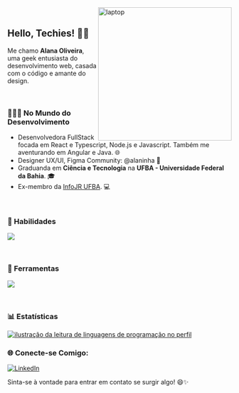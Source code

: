 <img src="https://miro.medium.com/v2/resize:fit:996/format:webp/1*CtdykXzI3YnV7hrkaTnvCw.gif" alt="laptop" min-width="300px" max-width="300px" width="300px" align="right">
<br>

## Hello, Techies! 🖖🏽

Me chamo **Alana Oliveira**, uma geek entusiasta do desenvolvimento web, casada com o código e amante do design.

</br>

### 👩🏾‍💻 No Mundo do Desenvolvimento

- Desenvolvedora FullStack focada em React e Typescript, Node.js e Javascript. Também me aventurando em Angular e Java. 🌐
- Designer UX/UI, Figma Community: @alaninha 🎨
- Graduanda em **Ciência e Tecnologia** na **UFBA - Universidade Federal da Bahia**. 🎓
- Ex-membro da <a href="https://www.infojr.com.br/">InfoJR UFBA</a>. 💻
    
</br>

### 🚀  Habilidades

<p align="left">
  <a href="https://skillicons.dev">
    <img src="https://skillicons.dev/icons?i=html,css,js,react,ts,nextjs,vue,angular,java,tailwind" />
  </a>
</p>

</br>

### 🧰  Ferramentas

<p align="left">
  <a href="https://skillicons.dev">
    <img src="https://skillicons.dev/icons?i=vscode,figma,git,webflow" />
  </a>
</p>

</br>

### 📊 Estatísticas

<a href="https://github.com/alaninhaisnthere" title="ilustração do mapeamento de linguagens">
  <img align="center" src="https://github-readme-stats.vercel.app/api/top-langs/?username=alaninhaisnthere&theme=dracula&hide_langs_below=1" alt="ilustração da leitura de linguagens de programação no perfil"/>
</a>

</br>

### 🌐 Conecte-se Comigo:

<p align="left">
  <a href="https://www.linkedin.com/in/alanaoliveira71" title="LinkedIn">
  <img src="https://img.shields.io/badge/-Linkedin-0e76a8?style=flat-square&logo=Linkedin&logoColor=white&link=/" alt="LinkedIn"/></a>

 Sinta-se à vontade para entrar em contato se surgir algo! 😄✨
